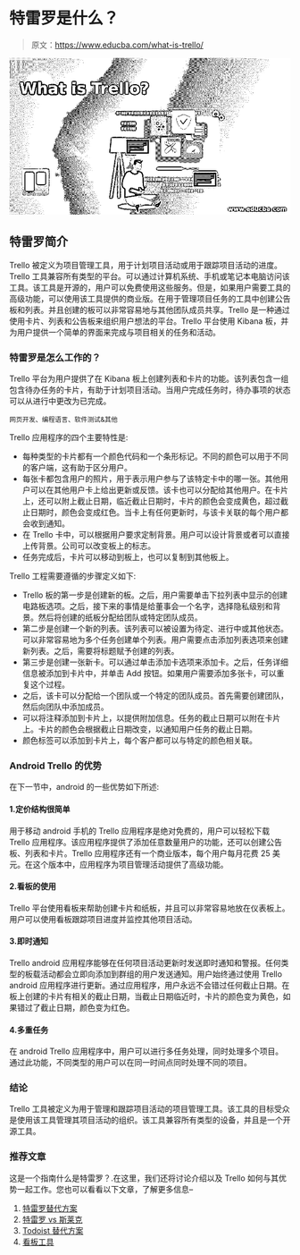 # 特雷罗是什么？

> 原文：<https://www.educba.com/what-is-trello/>

![What is Trello](img/530cccd8d6dc979e6a7e51611ff7bee3.png)



## 特雷罗简介

Trello 被定义为项目管理工具，用于计划项目活动或用于跟踪项目活动的进度。Trello 工具兼容所有类型的平台。可以通过计算机系统、手机或笔记本电脑访问该工具。该工具是开源的，用户可以免费使用这些服务。但是，如果用户需要工具的高级功能，可以使用该工具提供的商业版。在用于管理项目任务的工具中创建公告板和列表。并且创建的板可以非常容易地与其他团队成员共享。Trello 是一种通过使用卡片、列表和公告板来组织用户想法的平台。Trello 平台使用 Kibana 板，并为用户提供一个简单的界面来完成与项目相关的任务和活动。

### 特雷罗是怎么工作的？

Trello 平台为用户提供了在 Kibana 板上创建列表和卡片的功能。该列表包含一组包含待办任务的卡片，有助于计划项目活动。当用户完成任务时，待办事项的状态可以从进行中更改为已完成。

<small>网页开发、编程语言、软件测试&其他</small>

Trello 应用程序的四个主要特性是:

*   每种类型的卡片都有一个颜色代码和一个条形标记。不同的颜色可以用于不同的客户端，这有助于区分用户。
*   每张卡都包含用户的照片，用于表示用户参与了该特定卡中的哪一张。其他用户可以在其他用户卡上给出更新或反馈。该卡也可以分配给其他用户。在卡片上，还可以附上截止日期，临近截止日期时，卡片的颜色会变成黄色，超过截止日期时，颜色会变成红色。当卡上有任何更新时，与该卡关联的每个用户都会收到通知。
*   在 Trello 卡中，可以根据用户要求定制背景。用户可以设计背景或者可以直接上传背景。公司可以改变板上的标志。
*   任务完成后，卡片可以移动到板上，也可以复制到其他板上。

Trello 工程需要遵循的步骤定义如下:

*   Trello 板的第一步是创建新的板。之后，用户需要单击下拉列表中显示的创建电路板选项。之后，接下来的事情是给董事会一个名字，选择隐私级别和背景。然后将创建的纸板分配给团队或特定团队成员。
*   第二步是创建一个新的列表。该列表可以被设置为待定、进行中或其他状态。可以非常容易地为多个任务创建单个列表。用户需要点击添加列表选项来创建新列表。之后，需要将标题赋予创建的列表。
*   第三步是创建一张新卡。可以通过单击添加卡选项来添加卡。之后，任务详细信息被添加到卡片中，并单击 Add 按钮。如果用户需要添加多张卡，可以重复这个过程。
*   之后，该卡可以分配给一个团队或一个特定的团队成员。首先需要创建团队，然后向团队中添加成员。
*   可以将注释添加到卡片上，以提供附加信息。任务的截止日期可以附在卡片上。卡片的颜色会根据截止日期改变，以通知用户任务的截止日期。
*   颜色标签可以添加到卡片上，每个客户都可以与特定的颜色相关联。

### Android Trello 的优势

在下一节中，android 的一些优势如下所述:

#### 1.定价结构很简单

用于移动 android 手机的 Trello 应用程序是绝对免费的，用户可以轻松下载 Trello 应用程序。该应用程序提供了添加任意数量用户的功能，还可以创建公告板、列表和卡片。Trello 应用程序还有一个商业版本，每个用户每月花费 25 美元。在这个版本中，应用程序为项目管理活动提供了高级功能。

#### 2.看板的使用

Trello 平台使用看板来帮助创建卡片和纸板，并且可以非常容易地放在仪表板上。用户可以使用看板跟踪项目进度并监控其他项目活动。

#### 3.即时通知

Trello android 应用程序能够在任何项目活动更新时发送即时通知和警报。任何类型的板载活动都会立即向添加到群组的用户发送通知。用户始终通过使用 Trello android 应用程序进行更新。通过应用程序，用户永远不会错过任何截止日期。在板上创建的卡片有相关的截止日期，当截止日期临近时，卡片的颜色变为黄色，如果错过了截止日期，颜色变为红色。

#### 4.多重任务

在 android Trello 应用程序中，用户可以进行多任务处理，同时处理多个项目。通过此功能，不同类型的用户可以在同一时间点同时处理不同的项目。

### 结论

Trello 工具被定义为用于管理和跟踪项目活动的项目管理工具。该工具的目标受众是使用该工具管理其项目活动的组织。该工具兼容所有类型的设备，并且是一个开源工具。

### 推荐文章

这是一个指南什么是特雷罗？.在这里，我们还将讨论介绍以及 Trello 如何与其优势一起工作。您也可以看看以下文章，了解更多信息–

1.  [特雷罗替代方案](https://www.educba.com/trello-alternatives/)
2.  [特雷罗 vs 斯莱克](https://www.educba.com/trello-vs-slack/)
3.  [Todoist 替代方案](https://www.educba.com/todoist-alternative/)
4.  [看板工具](https://www.educba.com/kanban-tool/)





